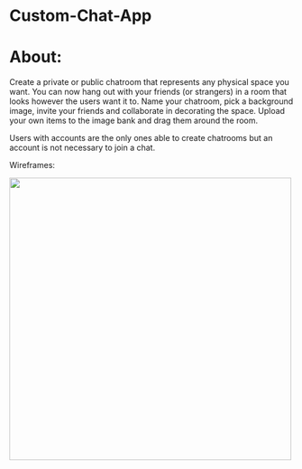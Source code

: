 # Custom-Chat-App

<h1>About:</h1>

<p>Create a private or public chatroom that represents any physical space you want. You can now hang out with your friends (or strangers) in a room that looks however the users want it to. Name your chatroom, pick a background image, invite your friends and collaborate in decorating the space. Upload your own items to the image bank and drag them around the room.</p>

<p>Users with accounts are the only ones able to create chatrooms but an account is not necessary to join a chat.</p>


Wireframes:

  <img src="http://i.imgur.com/cL53MSX.png" width="500"/>
